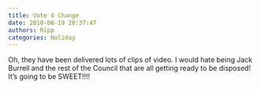 ```yaml
---
title: Vote 4 Change
date: 2018-06-19 20:37:47
authors: Ripp
categories: Holiday
---
```


 Oh, they have been delivered lots of clips of video. I would hate being Jack Burrell and the rest of the Council that are all getting ready to be disposed!  It’s going to be SWEET!!!!
